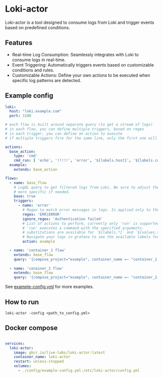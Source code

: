 # Loki-actor

Loki-actor is a tool designed to consume logs from Loki and trigger events based on predefined conditions.

## Features
- Real-time Log Consumption: Seamlessly integrates with Loki to consume logs in real-time.
- Event Triggering: Automatically triggers events based on customizable conditions and rules.
- Customizable Actions: Define your own actions to be executed when specific log patterns are detected.

## Example config

```yaml
loki:
  host: "loki.example.com"
  port: 3100

# each flow is built around separate query (to get a stream of logs)
# in each flow, you can define multiple triggers, based on regex
# in each trigger, you can define an action to execute
# if multiple triggers fire for the same line, only the first one will be run

actions:
  base_action:
    type: 'cmd'
    cmd_run: [ 'echo', '!!!!!', 'error', '${labels.host}', '${labels.container_name}', '${values.message}' ]
  example:
    extends: base_action

flows:
  - name: base_flow
    # LogQL query to get filtered logs from Loki. Be sure to adjust the query to match your log structure and make it
    # more specific if needed.
    base: true
    triggers:
      - name: 'error'
        # Regex to match error messages in logs. Is applied only to the message part of the log.
        regex: 'ERR|ERROR'
        ignore_regex: 'Authentication failed'
        # List of actions to perform, currently only 'run' is supported.
        # 'run' executes a command with the specified arguments.
        # substitutions are available for `${labels.*}` and `${values.ts} and ${values.message}`
        # Navigate your logs in grafana to see the available labels for your project
        action: example

  - name: 'container_1 flow'
    extends: base_flow
    query: '{compose_project="example", container_name =~ "container_1.*"}'
    
  - name: 'conainer_2 flow'
    extends: base_flow
    query: '{compose_project="example", container_name =~ "container_2.*"}'
```

See [example-config.yml](example-config.yml) for more examples.

## How to run

`loki-actor -config <path_to_config.yml>`

## Docker compose

```yaml

services:
  loki-actor:
    image: ghcr.io/live-labs/loki-actor:latest
    container_name: loki-actor
    restart: unless-stopped
    volumes:
      - ./config/example-config.yml:/etc/loki-actor/config.yml
```
